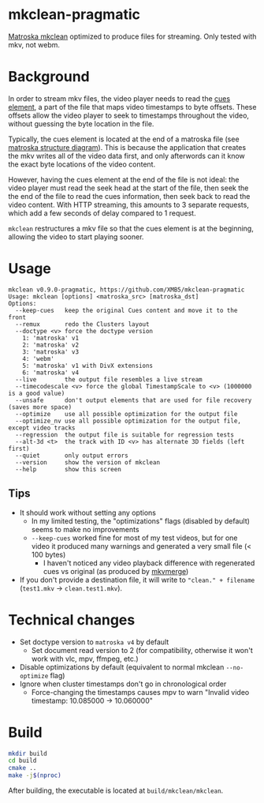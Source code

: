 # mkclean-pragmatic

[Matroska mkclean](https://www.matroska.org/downloads/mkclean.html) optimized to produce files for streaming. Only tested with mkv, not webm.

# Background

In order to stream mkv files, the video player needs to read the [cues element](https://www.matroska.org/technical/cues.html), a part of the file that maps video timestamps to byte offsets. These offsets allow the video player to seek to timestamps throughout the video, without guessing the byte location in the file.

Typically, the cues element is located at the end of a matroska file (see [matroska structure diagram](https://www.matroska.org/technical/diagram.html)). This is because the application that creates the mkv writes all of the video data first, and only afterwords can it know the exact byte locations of the video content.

However, having the cues element at the end of the file is not ideal: the video player must read the seek head at the start of the file, then seek the the end of the file to read the cues information, then seek back to read the video content. With HTTP streaming, this amounts to 3 separate requests, which add a few seconds of delay compared to 1 request.

`mkclean` restructures a mkv file so that the cues element is at the beginning, allowing the video to start playing sooner.

# Usage

```
mkclean v0.9.0-pragmatic, https://github.com/XMB5/mkclean-pragmatic
Usage: mkclean [options] <matroska_src> [matroska_dst]
Options:
  --keep-cues   keep the original Cues content and move it to the front
  --remux       redo the Clusters layout
  --doctype <v> force the doctype version
    1: 'matroska' v1
    2: 'matroska' v2
    3: 'matroska' v3
    4: 'webm'
    5: 'matroska' v1 with DivX extensions
    6: 'matroska' v4
  --live        the output file resembles a live stream
  --timecodescale <v> force the global TimestampScale to <v> (1000000 is a good value)
  --unsafe      don't output elements that are used for file recovery (saves more space)
  --optimize    use all possible optimization for the output file
  --optimize_nv use all possible optimization for the output file, except video tracks
  --regression  the output file is suitable for regression tests
  --alt-3d <t>  the track with ID <v> has alternate 3D fields (left first)
  --quiet       only output errors
  --version     show the version of mkclean
  --help        show this screen
```

## Tips

- It should work without setting any options
  - In my limited testing, the "optimizations" flags (disabled by default) seems to make no improvements
  - `--keep-cues` worked fine for most of my test videos, but for one video it produced many warnings and generated a very small file (< 100 bytes)
    - I haven't noticed any video playback difference with regenerated cues vs original (as produced by [mkvmerge](https://mkvtoolnix.download/doc/mkvmerge.html))
- If you don't provide a destination file, it will write to `"clean." + filename` (`test1.mkv` -> `clean.test1.mkv`).

# Technical changes

- Set doctype version to `matroska v4` by default
  - Set document read version to 2 (for compatibility, otherwise it won't work with vlc, mpv, ffmpeg, etc.)
- Disable optimizations by default (equivalent to normal mkclean `--no-optimize` flag)
- Ignore when cluster timestamps don't go in chronological order
  - Force-changing the timestamps causes mpv to warn "Invalid video timestamp: 10.085000 -> 10.060000"

# Build

```bash
mkdir build
cd build
cmake ..
make -j$(nproc)
```
After building, the executable is located at `build/mkclean/mkclean`.
